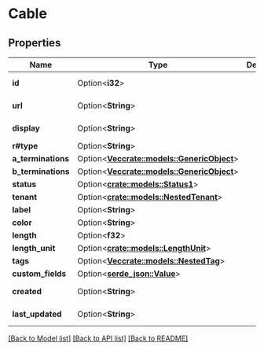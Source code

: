 # Cable

## Properties

Name | Type | Description | Notes
------------ | ------------- | ------------- | -------------
**id** | Option<**i32**> |  | [optional][readonly]
**url** | Option<**String**> |  | [optional][readonly]
**display** | Option<**String**> |  | [optional][readonly]
**r#type** | Option<**String**> |  | [optional]
**a_terminations** | Option<[**Vec<crate::models::GenericObject>**](GenericObject.md)> |  | [optional]
**b_terminations** | Option<[**Vec<crate::models::GenericObject>**](GenericObject.md)> |  | [optional]
**status** | Option<[**crate::models::Status1**](Status_1.md)> |  | [optional]
**tenant** | Option<[**crate::models::NestedTenant**](NestedTenant.md)> |  | [optional]
**label** | Option<**String**> |  | [optional]
**color** | Option<**String**> |  | [optional]
**length** | Option<**f32**> |  | [optional]
**length_unit** | Option<[**crate::models::LengthUnit**](Length_unit.md)> |  | [optional]
**tags** | Option<[**Vec<crate::models::NestedTag>**](NestedTag.md)> |  | [optional]
**custom_fields** | Option<[**serde_json::Value**](.md)> |  | [optional]
**created** | Option<**String**> |  | [optional][readonly]
**last_updated** | Option<**String**> |  | [optional][readonly]

[[Back to Model list]](../README.md#documentation-for-models) [[Back to API list]](../README.md#documentation-for-api-endpoints) [[Back to README]](../README.md)


